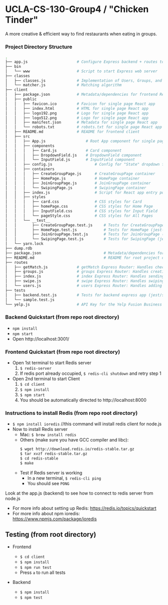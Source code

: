# UCLA-CS-130-Group4 / "Chicken Tinder"

A more creative & efficient way to find restaurants when eating in groups.

### Project Directory Structure

```bash
.
├── app.js                      # Configure Express backend + routes to add seed data
├── bin
│   └── www                     # Script to start Express web server
├── classes
│   ├── classes.js              # Implementation of Users, Groups, and Restaurants classes
│   └── matcher.js              # Matching algorithm
├── client
│   ├── package.json            # Metadata/dependencies for frontend React app
│   ├── public
│   │   ├── favicon.ico         # Favicon for single page React app
│   │   ├── index.html          # HTML for single page React app
│   │   ├── logo192.png         # Logo for single page React app
│   │   ├── logo512.png         # Logo for single page React app
│   │   ├── manifest.json       # Metadata for single page React app
│   │   └── robots.txt          # robots.txt for single page React app
│   ├── README.md               # README for frontend client
│   ├── src
│   │   ├── App.js                  # Root App component for single page React app
│   │   ├── components
│   │   │   ├── Card.js             # Card component
│   │   │   ├── DropdownField.js    # DropdownField component
│   │   │   └── InputField.js       # InputField component
│   │   ├── config.js                   # Config for "State" dropdown field options
│   │   ├── containers
│   │   │   ├── CreateGroupPage.js      # CreateGroupPage container
│   │   │   ├── HomePage.js             # HomePage container
│   │   │   ├── JoinGroupPage.js        # JoinGroupPage container
│   │   │   └── SwipingPage.js          # SwipingPage container
│   │   ├── index.js                    # Script for React app entry point
│   │   ├── styles
│   │   │   ├── card.css                # CSS styles for Card
│   │   │   ├── homePage.css            # CSS styles for Home Page
│   │   │   ├── InputField.css          # CSS styles for Input Field
│   │   │   └── pageStyle.css           # CSS styles for All Pages
│   │   └── __test__
│   │       ├── CreateGroupPage.test.js     # Tests for CreateGroupPage (jest-dom)
│   │       ├── HomePage.test.js            # Tests for HomePage (jest-dom)
│   │       ├── JoinGroupPage.test.js       # Tests for JoinGroupPage (jest-dom)
│   │       └── SwipingPage.test.js         # Tests for SwipingPage (jest-dom)
│   └── yarn.lock
├── dump.rdb
├── package.json                            # Metadata/dependencies for backend Express app
├── README.md                               # README for root project directory
├── routes
│   ├── getMatch.js             # getMatch Express Router: Handles checking for match
│   ├── groups.js               # groups Express Router: Handles creating group, Yelp API query
│   ├── index.js                # index Express Router: Handles sending React app on index route
│   ├── swipe.js                # swipe Express Router: Handles swiping on a restaurant
│   └── users.js                # users Express Router: Handles adding user to a group
├── tests
│   ├── backend.test.js         # Tests for backend express app (jest/supertest)
│   └── sample.test.js
└── yelp.js                     # API Key for the Yelp Fusion Business Search API
```

### Backend Quickstart (from repo root directory)

- `npm install`
- `npm start`
- Open http://localhost:3001/

### Frontend Quickstart (from repo root directory)

- Open 1st terminal to start Redis server
  1. `$ redis-server`
  2. If redis port already occupied, `$ redis-cli shutdown` and retry step 1
- Open 2nd terminal to start Client
  1. `$ cd client`
  2. `$ npm install`
  3. `$ npm start`
  4. You should be automatically directed to http://localhost:8000

### Instructions to install Redis (from repo root directory)

- `$ npm install ioredis` //this command will install redis client for node.js
- Now to install Redis server
  - Mac: `$ brew install redis`
  - Others (make sure you have GCC compiler and libc):
    ```sh
    $ wget http://download.redis.io/redis-stable.tar.gz
    $ tar xvzf redis-stable.tar.gz
    $ cd redis-stable
    $ make
    ```
  - Test if Redis server is working
    - In a new terminal, `$ redis-cli ping`
    - You should see `PONG`

Look at the app.js (backend) to see how to connect to redis server from node.js

- For more info about setting up Redis: https://redis.io/topics/quickstart
- For more info about npm ioredis: https://www.npmjs.com/package/ioredis

## Testing (from root directory)

- Frontend

  - `$ cd client`
  - `$ npm install`
  - `$ npm run test`
  - Press `a` to run all tests

- Backend
  - `$ npm install`
  - `$ npm test`
